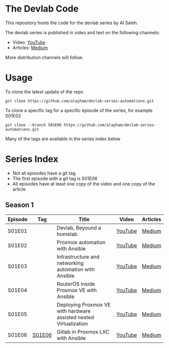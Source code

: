 # The Devlab Code
This repository hosts the code for the devlab series by Al Saleh. 

The devlab series is published in video and text on the following channels:

- Video: [YouTube](https://www.youtube.com/channel/UCc72YUyKngnBLPpDR14d96g)
- Articles: [Medium](https://medium.com/@al-saleh)

More distribution channels will follow.

# Usage
To clone the latest update of the repo
```
git clone https://github.com/alayham/devlab-series-automations.git
```
To clone a specific tag for a specific episode of the series, for example S01E02
```
git clone --branch S01E06 https://github.com/alayham/devlab-series-automations.git
```
Many of the tags are available in the series index below

# Series Index

- Not all episodes have a git tag.
- The first episode with a git tag is S01E06
- All episodes have at least one copy of the video and one copy of the article

## Season 1
| Episode | Tag    | Title | Video | Articles | 
|---------|--------|-------|-------|----------|
| S01E01  |        | Devlab, Beyound a homelab | [YouTube](https://www.youtube.com/watch?v=y_J-IrXbN5I) | [Medium](https://medium.com/@al-saleh/devlab-beyond-a-homelab-e10e3d61b45e) |
| S01E02  |        | Proxmox automation with Ansible | [YouTube](https://www.youtube.com/watch?v=KwTc6zZp6Mc) | [Medium](https://medium.com/@al-saleh/proxmox-automation-with-ansible-f1db8d905227) |
| S01E03  |        | Infrastructure and networking automation with Ansible | [YouTube](https://www.youtube.com/watch?v=VKrJ_Jceies) | [Medium](https://medium.com/@al-saleh/infrastructure-and-networking-automation-with-ansible-caf504dc422e) |
| S01E04  |        | RouterOS inside Proxmox VE with Ansible | [YouTube](https://www.youtube.com/watch?v=SsJRH3z8o68) | [Medium](https://medium.com/@al-saleh/routeros-inside-proxmox-ve-with-ansible-18913a9b2997) |
| S01E05  |        | Deploying Proxmox VE with hardware assisted nested Virtualization | [YouTube](https://www.youtube.com/watch?v=67x4ZNztwTU) | [Medium](https://medium.com/@al-saleh/deploying-proxmox-ve-with-hardware-assisted-nested-virtualization-8a12085d9d4b) |
| S01E06  | [S01E06](https://github.com/alayham/devlab-series-automations/tree/S01E06) | Gitlab in Proxmox LXC with Ansible | [YouTube](https://www.youtube.com/watch?v=9VOsO_qWwsc) | [Medium](https://medium.com/@al-saleh/gitlab-in-proxmox-lxc-with-ansible-49e18286e175) |
